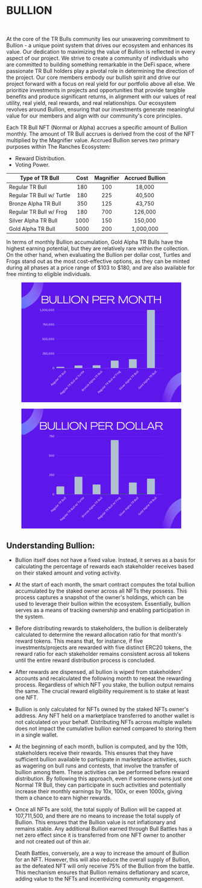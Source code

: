 # BULLION

<figure><img src="../../../.gitbook/assets/2.png" alt=""><figcaption></figcaption></figure>

At the core of the TR Bulls community lies our unwavering commitment to Bullion - a unique point system that drives our ecosystem and enhances its value. Our dedication to maximizing the value of Bullion is reflected in every aspect of our project. We strive to create a community of individuals who are committed to building something remarkable in the DeFi space, where passionate TR Bull holders play a pivotal role in determining the direction of the project. Our core members embody our bullish spirit and drive our project forward with a focus on real yield for our portfolio above all else. We prioritize investments in projects and opportunities that provide tangible benefits and produce significant returns, in alignment with our values of real utility, real yield, real rewards, and real relationships. Our ecosystem revolves around Bullion, ensuring that our investments generate meaningful value for our members and align with our community's core principles.



Each TR Bull NFT (Normal or Alpha) accrues a specific amount of Bullion monthly. The amount of TR Bull accrues is derived from the cost of the NFT multiplied by the Magnifier value. Accrued Bullion serves two primary purposes within The Ranches Ecosystem:

* Reward Distribution.
* Voting Power.

| Type of TR Bull           | Cost | Magnifier | Accrued Bullion  |
| ------------------------- | :--: | :-------: | :--------------: |
| Regular TR Bull           |  180 |    100    |      18,000      |
| Regular TR Bull w/ Turtle |  180 |    225    |      40,500      |
| Bronze Alpha TR Bull      |  350 |    125    |      43,750      |
| Regular TR Bull w/ Frog   |  180 |    700    |      126,000     |
| Silver Alpha TR Bull      | 1000 |    150    |      150,000     |
| Gold Alpha TR Bull        | 5000 |    200    |     1,000,000    |



In terms of monthly Bullion accumulation, Gold Alpha TR Bulls have the highest earning potential, but they are relatively rare within the collection. On the other hand, when evaluating the Bullion per dollar cost, Turtles and Frogs stand out as the most cost-effective options, as they can be minted during all phases at a price range of $103 to $180, and are also available for free minting to eligible individuals.

<figure><img src="../../../.gitbook/assets/Bar Chart Statistic.png" alt=""><figcaption></figcaption></figure>

<figure><img src="../../../.gitbook/assets/Bar Chart Statistic (1).png" alt=""><figcaption></figcaption></figure>

##

## Understanding Bullion:&#x20;

* Bullion itself does not have a fixed value. Instead, it serves as a basis for calculating the percentage of rewards each stakeholder receives based on their staked amount and voting activity.
* At the start of each month, the smart contract computes the total bullion accumulated by the staked owner across all NFTs they possess. This process captures a snapshot of the owner's holdings, which can be used to leverage their bullion within the ecosystem. Essentially, bullion serves as a means of tracking ownership and enabling participation in the system.
* Before distributing rewards to stakeholders, the bullion is deliberately calculated to determine the reward allocation ratio for that month's reward tokens. This means that, for instance, if five investments/projects are rewarded with five distinct ERC20 tokens, the reward ratio for each stakeholder remains consistent across all tokens until the entire reward distribution process is concluded.
* After rewards are dispensed, all bullion is wiped from stakeholders' accounts and recalculated the following month to repeat the rewarding process. Regardless of which NFT you stake, the bullion output remains the same. The crucial reward eligibility requirement is to stake at least one NFT.
* Bullion is only calculated for NFTs owned by the staked NFTs owner's address. Any NFT held on a marketplace transferred to another wallet is not calculated on your behalf. Distributing NFTs across multiple wallets does not impact the cumulative bullion earned compared to storing them in a single wallet.
* At the beginning of each month, bullion is computed, and by the 10th, stakeholders receive their rewards. This ensures that they have sufficient bullion available to participate in marketplace activities, such as wagering on bull runs and contests, that involve the transfer of bullion among them. These activities can be performed before reward distribution. By following this approach, even if someone owns just one Normal TR Bull, they can participate in such activities and potentially increase their monthly earnings by 10x, 100x, or even 1000x, giving them a chance to earn higher rewards.
*   Once all NFTs are sold, the total supply of Bullion will be capped at 107,711,500, and there are no means to increase the total supply of Bullion. This ensures that the Bullion value is not inflationary and remains stable. Any additional Bullion earned through Bull Battles has a net zero effect since it is transferred from one NFT owner to another and not created out of thin air.

    Death Battles, conversely, are a way to increase the amount of Bullion for an NFT. However, this will also reduce the overall supply of Bullion, as the defeated NFT will only receive 75% of the Bullion from the battle. This mechanism ensures that Bullion remains deflationary and scarce, adding value to the NFTs and incentivizing community engagement.
